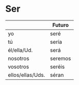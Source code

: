 # Ser
|                  | Futuro  |
|------------------|---------|
| yo               | seré    |
| tú               | sería   |
| él/ella/Ud.      | será    |
| nosotros         | seremos |
| vosotros         | seréis  |
| ellos/ellas/Uds. | séran   |


